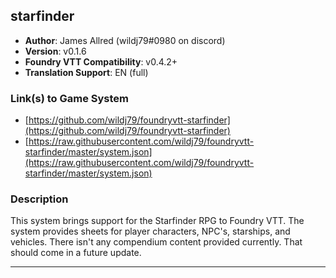 ## starfinder

* **Author**: James Allred (wildj79#0980 on discord)
* **Version**: v0.1.6
* **Foundry VTT Compatibility**: v0.4.2+
* **Translation Support**: EN (full)

### Link(s) to Game System
* [https://github.com/wildj79/foundryvtt-starfinder](https://github.com/wildj79/foundryvtt-starfinder)
* [https://raw.githubusercontent.com/wildj79/foundryvtt-starfinder/master/system.json](https://raw.githubusercontent.com/wildj79/foundryvtt-starfinder/master/system.json)

### Description
This system brings support for the Starfinder RPG to Foundry VTT. The system provides sheets for player characters, NPC's, starships, and vehicles. There isn't any compendium content provided currently. That should come in a future update.

---

